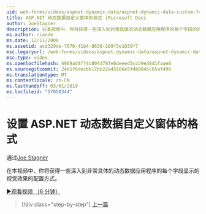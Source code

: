 ```yaml
---
uid: web-forms/videos/aspnet-dynamic-data/aspnet-dynamic-data-custom-form-formatting
title: ASP.NET 动态数据自定义窗体的格式 |Microsoft Docs
author: JoeStagner
description: 在本视频中，你将获得一些深入到非常具体的动态数据应用程序的每个字段的视觉效果的配置方式...
ms.author: riande
ms.date: 12/11/2008
ms.assetid: acd329de-7676-41b4-8638-189f3e1039f7
msc.legacyurl: /web-forms/videos/aspnet-dynamic-data/aspnet-dynamic-data-custom-form-formatting
msc.type: video
ms.openlocfilehash: 4969ad4ff4c804d78fe6deeed5ccb9ed8d1faae8
ms.sourcegitcommit: 24b1f6decbb17bb22a45166e5fdb0845c65af498
ms.translationtype: MT
ms.contentlocale: zh-CN
ms.lasthandoff: 03/01/2019
ms.locfileid: "57050344"
---
```

<a name="aspnet-dynamic-data-custom-form-formatting"></a>设置 ASP.NET 动态数据自定义窗体的格式
====================
通过[Joe Stagner](https://github.com/JoeStagner)

在本视频中，你将获得一些深入到非常具体的动态数据应用程序的每个字段显示的视觉效果的配置方式。

[&#9654;观看视频 （6 分钟）](https://channel9.msdn.com/Blogs/ASP-NET-Site-Videos/aspnet-dynamic-data-custom-form-formatting)

> [!div class="step-by-step"]
> [上一篇](how-to-create-table-specific-custom-forms-in-an-aspnet-dynamic-data-application.md)
